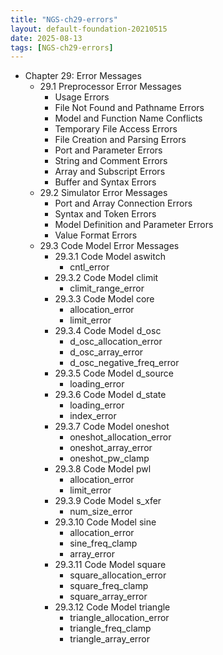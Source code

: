 ```yaml
---
title: "NGS-ch29-errors"
layout: default-foundation-20210515
date: 2025-08-13
tags: [NGS-ch29-errors]
---
```


- Chapter 29: Error Messages  
  - 29.1 Preprocessor Error Messages  
    - Usage Errors  
    - File Not Found and Pathname Errors  
    - Model and Function Name Conflicts  
    - Temporary File Access Errors  
    - File Creation and Parsing Errors  
    - Port and Parameter Errors  
    - String and Comment Errors  
    - Array and Subscript Errors  
    - Buffer and Syntax Errors  
  - 29.2 Simulator Error Messages  
    - Port and Array Connection Errors  
    - Syntax and Token Errors  
    - Model Definition and Parameter Errors  
    - Value Format Errors  
  - 29.3 Code Model Error Messages  
    - 29.3.1 Code Model aswitch  
      - cntl_error  
    - 29.3.2 Code Model climit  
      - climit_range_error  
    - 29.3.3 Code Model core  
      - allocation_error  
      - limit_error  
    - 29.3.4 Code Model d_osc  
      - d_osc_allocation_error  
      - d_osc_array_error  
      - d_osc_negative_freq_error  
    - 29.3.5 Code Model d_source  
      - loading_error  
    - 29.3.6 Code Model d_state  
      - loading_error  
      - index_error  
    - 29.3.7 Code Model oneshot  
      - oneshot_allocation_error  
      - oneshot_array_error  
      - oneshot_pw_clamp  
    - 29.3.8 Code Model pwl  
      - allocation_error  
      - limit_error  
    - 29.3.9 Code Model s_xfer  
      - num_size_error  
    - 29.3.10 Code Model sine  
      - allocation_error  
      - sine_freq_clamp  
      - array_error  
    - 29.3.11 Code Model square  
      - square_allocation_error  
      - square_freq_clamp  
      - square_array_error  
    - 29.3.12 Code Model triangle  
      - triangle_allocation_error  
      - triangle_freq_clamp  
      - triangle_array_error
